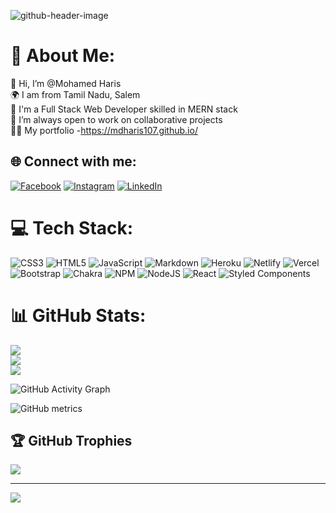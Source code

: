 ![github-header-image](https://user-images.githubusercontent.com/104049398/191171235-3c33f237-ddda-4857-9760-bd69f1e093f4.png)

# 💫 About Me:
👋 Hi, I’m @Mohamed Haris<br>🌍 I am from Tamil Nadu, Salem<br>🌱 I'm a Full Stack Web Developer skilled in MERN stack<br>💞 I’m always open to work on collaborative projects<br>💁‍♂️ My portfolio -https://mdharis107.github.io/


## 🌐 Connect with me:
[![Facebook](https://img.shields.io/badge/Facebook-%231877F2.svg?logo=Facebook&logoColor=white)](https://facebook.com/https://www.facebook.com/mohamed.haris.92351) [![Instagram](https://img.shields.io/badge/Instagram-%23E4405F.svg?logo=Instagram&logoColor=white)](https://instagram.com/https://www.instagram.com/haris_husler/) [![LinkedIn](https://img.shields.io/badge/LinkedIn-%230077B5.svg?logo=linkedin&logoColor=white)](https://linkedin.com/in/https://www.linkedin.com/in/mohamed-haris) 

# 💻 Tech Stack:
![CSS3](https://img.shields.io/badge/css3-%231572B6.svg?style=for-the-badge&logo=css3&logoColor=white) ![HTML5](https://img.shields.io/badge/html5-%23E34F26.svg?style=for-the-badge&logo=html5&logoColor=white) ![JavaScript](https://img.shields.io/badge/javascript-%23323330.svg?style=for-the-badge&logo=javascript&logoColor=%23F7DF1E) ![Markdown](https://img.shields.io/badge/markdown-%23000000.svg?style=for-the-badge&logo=markdown&logoColor=white) ![Heroku](https://img.shields.io/badge/heroku-%23430098.svg?style=for-the-badge&logo=heroku&logoColor=white) ![Netlify](https://img.shields.io/badge/netlify-%23000000.svg?style=for-the-badge&logo=netlify&logoColor=#00C7B7) ![Vercel](https://img.shields.io/badge/vercel-%23000000.svg?style=for-the-badge&logo=vercel&logoColor=white) ![Bootstrap](https://img.shields.io/badge/bootstrap-%23563D7C.svg?style=for-the-badge&logo=bootstrap&logoColor=white) ![Chakra](https://img.shields.io/badge/chakra-%234ED1C5.svg?style=for-the-badge&logo=chakraui&logoColor=white) ![NPM](https://img.shields.io/badge/NPM-%23000000.svg?style=for-the-badge&logo=npm&logoColor=white) ![NodeJS](https://img.shields.io/badge/node.js-6DA55F?style=for-the-badge&logo=node.js&logoColor=white) ![React](https://img.shields.io/badge/react-%2320232a.svg?style=for-the-badge&logo=react&logoColor=%2361DAFB) ![Styled Components](https://img.shields.io/badge/styled--components-DB7093?style=for-the-badge&logo=styled-components&logoColor=white)
# 📊 GitHub Stats:
![](https://github-readme-stats.vercel.app/api?username=mdharis107&theme=radical&hide_border=false&include_all_commits=false&count_private=true)<br/>
![](https://github-readme-streak-stats.herokuapp.com/?user=mdharis107&theme=radical&hide_border=false)<br/>
![](https://github-readme-stats.vercel.app/api/top-langs/?username=mdharis107&theme=radical&hide_border=false&include_all_commits=false&count_private=true&layout=compact)

![GitHub Activity Graph](https://activity-graph.herokuapp.com/graph?username=mdharis107)  

![GitHub metrics](https://metrics.lecoq.io/mdharis107)  

## 🏆 GitHub Trophies
![](https://github-profile-trophy.vercel.app/?username=mdharis107&theme=radical&no-frame=false&no-bg=false&margin-w=4)

---
[![](https://visitcount.itsvg.in/api?id=mdharis107&icon=9&color=6)](https://visitcount.itsvg.in)

